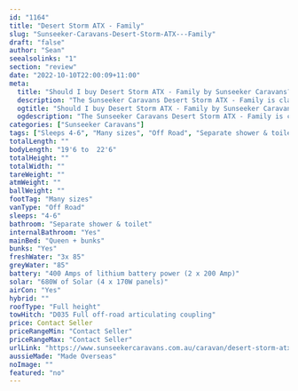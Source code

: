 ```yaml
---
id: "1164"
title: "Desert Storm ATX - Family"
slug: "Sunseeker-Caravans-Desert-Storm-ATX---Family"
draft: "false"
author: "Sean"
seealsolinks: "1"
section: "review"
date: "2022-10-10T22:00:09+11:00"
meta:
  title: "Should I buy Desert Storm ATX - Family by Sunseeker Caravans?"
  description: "The Sunseeker Caravans Desert Storm ATX - Family is classed as Off Road, and sleeps 4-6 people. It is Made Overseas and comes in at Many sizes. It generally has Separate shower & toilet."
  ogtitle: "Should I buy Desert Storm ATX - Family by Sunseeker Caravans?"
  ogdescription: "The Sunseeker Caravans Desert Storm ATX - Family is classed as Off Road, and sleeps 4-6 people. It is Made Overseas and comes in at Many sizes. It generally has Separate shower & toilet."
categories: ["Sunseeker Caravans"]
tags: ["Sleeps 4-6", "Many sizes", "Off Road", "Separate shower & toilet", "Full height", "Price Unknown", "Made Overseas"]
totalLength: ""
bodyLength: "19'6 to  22'6"
totalHeight: ""
totalWidth: ""
tareWeight: ""
atmWeight: ""
ballWeight: ""
footTag: "Many sizes"
vanType: "Off Road"
sleeps: "4-6"
bathroom: "Separate shower & toilet"
internalBathroom: "Yes"
mainBed: "Queen + bunks"
bunks: "Yes"
freshWater: "3x 85"
greyWater: "85"
battery: "400 Amps of lithium battery power (2 x 200 Amp)"
solar: "680W of Solar (4 x 170W panels)"
airCon: "Yes"
hybrid: ""
roofType: "Full height"
towHitch: "D035 Full off-road articulating coupling"
price: Contact Seller
priceRangeMin: "Contact Seller"
priceRangeMax: "Contact Seller"
urlLink: "https://www.sunseekercaravans.com.au/caravan/desert-storm-atx/"
aussieMade: "Made Overseas"
noImage: ""
featured: "no"
---
```

